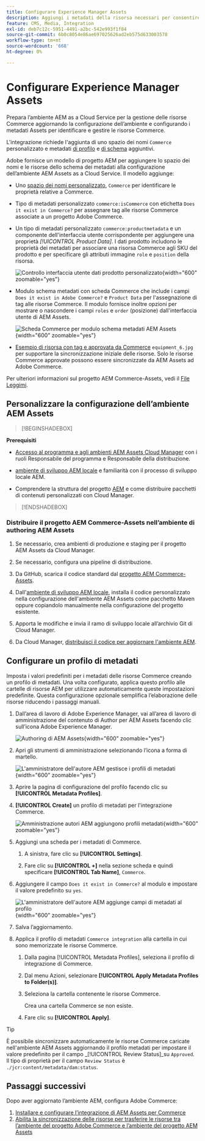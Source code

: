 ```yaml
---
title: Configurare Experience Manager Assets
description: Aggiungi i metadati della risorsa necessari per consentire all’integrazione di AEM Assets per Commerce di sincronizzare le risorse tra i progetti Adobe Commerce e Experience Manager Assets.
feature: CMS, Media, Integration
exl-id: deb7c12c-5951-4491-a2bc-542e993f1f84
source-git-commit: 6b0c8054e86ae697025626ad2eb575d633003578
workflow-type: tm+mt
source-wordcount: '668'
ht-degree: 0%

---
```


# Configurare Experience Manager Assets

Prepara l’ambiente AEM as a Cloud Service per la gestione delle risorse Commerce aggiornando la configurazione dell’ambiente e configurando i metadati Assets per identificare e gestire le risorse Commerce.

L&#39;integrazione richiede l&#39;aggiunta di uno spazio dei nomi `Commerce` personalizzato e metadati [di profilo](https://experienceleague.adobe.com/en/docs/experience-manager-cloud-service/content/assets/manage/metadata-profiles) e [di schema](https://experienceleague.adobe.com/en/docs/experience-manager-cloud-service/content/assets/manage/metadata-schemas) aggiuntivi.

Adobe fornisce un modello di progetto AEM per aggiungere lo spazio dei nomi e le risorse dello schema dei metadati alla configurazione dell’ambiente AEM Assets as a Cloud Service. Il modello aggiunge:

- Uno [spazio dei nomi personalizzato](https://github.com/ankumalh/assets-commerce/blob/main/ui.config/jcr_root/apps/commerce/config/org.apache.sling.jcr.repoinit.RepositoryInitializer~commerce-namespaces.cfg.json), `Commerce` per identificare le proprietà relative a Commerce.

- Tipo di metadati personalizzato `commerce:isCommerce` con etichetta `Does it exist in Commerce?` per assegnare tag alle risorse Commerce associate a un progetto Adobe Commerce.

- Un tipo di metadati personalizzato `commerce:productmetadata` e un componente dell&#39;interfaccia utente corrispondente per aggiungere una proprietà *[!UICONTROL Product Data]*. I dati prodotto includono le proprietà dei metadati per associare una risorsa Commerce agli SKU del prodotto e per specificare gli attributi immagine `role` e `position` della risorsa.

  ![Controllo interfaccia utente dati prodotto personalizzato](./assets/aem-commerce-sku-metadata-fields-from-template.png){width="600" zoomable="yes"}

- Modulo schema metadati con scheda Commerce che include i campi `Does it exist in Adobe Commerce?` e `Product Data` per l&#39;assegnazione di tag alle risorse Commerce. Il modulo fornisce inoltre opzioni per mostrare o nascondere i campi `roles` e `order` (posizione) dall&#39;interfaccia utente di AEM Assets.

  ![Scheda Commerce per modulo schema metadati AEM Assets](./assets/assets-configure-metadata-schema-form-editor.png){width="600" zoomable="yes"}

- [Esempio di risorsa con tag e approvata da Commerce](https://github.com/ankumalh/assets-commerce/blob/main/ui.content/src/main/content/jcr_root/content/dam/wknd/en/activities/hiking/equipment_6.jpg/.content.xml) `equipment_6.jpg` per supportare la sincronizzazione iniziale delle risorse. Solo le risorse Commerce approvate possono essere sincronizzate da AEM Assets ad Adobe Commerce.

Per ulteriori informazioni sul progetto AEM Commerce-Assets, vedi il [File Leggimi](https://github.com/ankumalh/assets-commerce).

## Personalizzare la configurazione dell’ambiente AEM Assets

>[!BEGINSHADEBOX]

**Prerequisiti**

- [Accesso al programma e agli ambienti AEM Assets Cloud Manager](https://experienceleague.adobe.com/en/docs/experience-manager-cloud-service/content/onboarding/journey/cloud-manager#access-sysadmin-bo) con i ruoli Responsabile del programma e Responsabile della distribuzione.

- [ambiente di sviluppo AEM locale](https://experienceleague.adobe.com/en/docs/experience-manager-learn/cloud-service/local-development-environment-set-up/overview) e familiarità con il processo di sviluppo locale AEM.

- Comprendere la struttura del progetto [AEM](https://experienceleague.adobe.com/it/docs/experience-manager-cloud-service/content/implementing/developing/aem-project-content-package-structure) e come distribuire pacchetti di contenuti personalizzati con Cloud Manager.

>[!ENDSHADEBOX]

### Distribuire il progetto AEM Commerce-Assets nell’ambiente di authoring AEM Assets

1. Se necessario, crea ambienti di produzione e staging per il progetto AEM Assets da Cloud Manager.

1. Se necessario, configura una pipeline di distribuzione.

1. Da GitHub, scarica il codice standard dal [progetto AEM Commerce-Assets](https://github.com/ankumalh/assets-commerce).

1. Dall&#39;[ambiente di sviluppo AEM locale](https://experienceleague.adobe.com/en/docs/experience-manager-learn/cloud-service/local-development-environment-set-up/overview), installa il codice personalizzato nella configurazione dell&#39;ambiente AEM Assets come pacchetto Maven oppure copiandolo manualmente nella configurazione del progetto esistente.

1. Apporta le modifiche e invia il ramo di sviluppo locale all’archivio Git di Cloud Manager.

1. Da Cloud Manager, [distribuisci il codice per aggiornare l&#39;ambiente AEM](https://experienceleague.adobe.com/en/docs/experience-manager-cloud-service/content/implementing/using-cloud-manager/deploy-code#deploying-code-with-cloud-manager).

## Configurare un profilo di metadati

Imposta i valori predefiniti per i metadati delle risorse Commerce creando un profilo di metadati. Una volta configurato, applica questo profilo alle cartelle di risorse AEM per utilizzare automaticamente queste impostazioni predefinite. Questa configurazione opzionale semplifica l’elaborazione delle risorse riducendo i passaggi manuali.

1. Dall’area di lavoro di Adobe Experience Manager, vai all’area di lavoro di amministrazione del contenuto di Author per AEM Assets facendo clic sull’icona Adobe Experience Manager.

   ![Authoring di AEM Assets](./assets/aem-assets-authoring.png){width="600" zoomable="yes"}

1. Apri gli strumenti di amministrazione selezionando l’icona a forma di martello.

   ![L&#39;amministratore dell&#39;autore AEM gestisce i profili di metadati](./assets/aem-manage-metadata-profiles.png){width="600" zoomable="yes"}

1. Aprire la pagina di configurazione del profilo facendo clic su **[!UICONTROL Metadata Profiles]**.

1. **[!UICONTROL Create]** un profilo di metadati per l&#39;integrazione Commerce.

   ![Amministrazione autori AEM aggiungono profili metadati ](./assets/aem-create-metadata-profile.png){width="600" zoomable="yes"}

1. Aggiungi una scheda per i metadati di Commerce.

   1. A sinistra, fare clic su **[!UICONTROL Settings]**.

   1. Fare clic su **[!UICONTROL +]** nella sezione scheda e quindi specificare **[!UICONTROL Tab Name]**, `Commerce`.

1. Aggiungere il campo `Does it exist in Commerce?` al modulo e impostare il valore predefinito su `yes`.

   ![L&#39;amministratore dell&#39;autore AEM aggiunge campi di metadati al profilo](./assets/aem-edit-metadata-profile-fields.png){width="600" zoomable="yes"}

1. Salva l’aggiornamento.

1. Applica il profilo di metadati `Commerce integration` alla cartella in cui sono memorizzate le risorse Commerce.

   1. Dalla pagina [!UICONTROL  Metadata Profiles], seleziona il profilo di integrazione di Commerce.

   1. Dal menu Azioni, selezionare **[!UICONTROL Apply Metadata Profiles to Folder(s)]**.

   1. Seleziona la cartella contenente le risorse Commerce.

      Crea una cartella Commerce se non esiste.

   1. Fare clic su **[!UICONTROL Apply]**.

>[!TIP]
>
>È possibile sincronizzare automaticamente le risorse Commerce caricate nell&#39;ambiente AEM Assets aggiornando il profilo metadati per impostare il valore predefinito per il campo _[!UICONTROL Review Status]_su `Approved`. Il tipo di proprietà per il campo `Review Status` è `./jcr:content/metadata/dam:status`.


## Passaggi successivi

Dopo aver aggiornato l’ambiente AEM, configura Adobe Commerce:

1. [Installare e configurare l’integrazione di AEM Assets per Commerce](aem-assets-configure-commerce.md)
2. [Abilita la sincronizzazione delle risorse per trasferire le risorse tra l’ambiente del progetto Adobe Commerce e l’ambiente del progetto AEM Assets](aem-assets-setup-synchronization.md)
